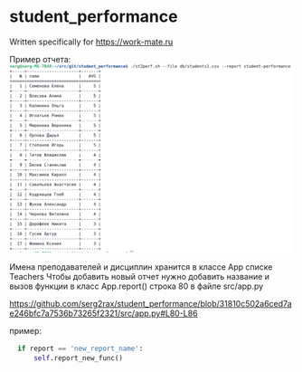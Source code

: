 # student_performance
Written specifically for https://work-mate.ru

Пример отчета:
![report_student-performance.png](https://github.com/serg2rax/student_performance/blob/main/img/report_student-performance.png)

Имена преподавателей и дисциплин хранится в классе App списке Teachers
Чтобы добавить новый отчет нужно добавить название и вызов функции в класс App.report()
строка 80 в файле src/app.py

https://github.com/serg2rax/student_performance/blob/31810c502a6ced7ae246bfc7a7536b73265f2321/src/app.py#L80-L86

пример:
```Python
  if report == 'new_report_name':
      self.report_new_func()
```
